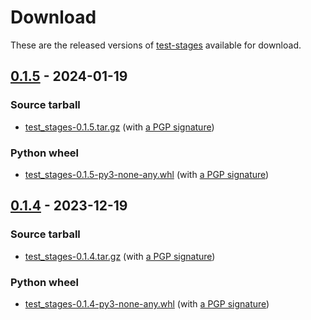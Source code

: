 <!--
SPDX-FileCopyrightText: Peter Pentchev <roam@ringlet.net>
SPDX-License-Identifier: BSD-2-Clause
-->

# Download

These are the released versions of [test-stages](index.md) available for download.

## [0.1.5] - 2024-01-19

### Source tarball

- [test_stages-0.1.5.tar.gz](https://devel.ringlet.net/files/devel/test-stages/test_stages-0.1.5.tar.gz)
  (with [a PGP signature](https://devel.ringlet.net/files/devel/test-stages/test_stages-0.1.5.tar.gz.asc))

### Python wheel

- [test_stages-0.1.5-py3-none-any.whl](https://devel.ringlet.net/files/devel/test-stages/test_stages-0.1.5-py3-none-any.whl)
  (with [a PGP signature](https://devel.ringlet.net/files/devel/test-stages/test_stages-0.1.5-py3-none-any.whl.asc))

## [0.1.4] - 2023-12-19

### Source tarball

- [test_stages-0.1.4.tar.gz](https://devel.ringlet.net/files/devel/test-stages/test_stages-0.1.4.tar.gz)
  (with [a PGP signature](https://devel.ringlet.net/files/devel/test-stages/test_stages-0.1.4.tar.gz.asc))

### Python wheel

- [test_stages-0.1.4-py3-none-any.whl](https://devel.ringlet.net/files/devel/test-stages/test_stages-0.1.4-py3-none-any.whl)
  (with [a PGP signature](https://devel.ringlet.net/files/devel/test-stages/test_stages-0.1.4-py3-none-any.whl.asc))

[0.1.5]: https://gitlab.com/ppentchev/test-stages/-/tags/release%2F0.1.5
[0.1.4]: https://gitlab.com/ppentchev/test-stages/-/tags/release%2F0.1.4
